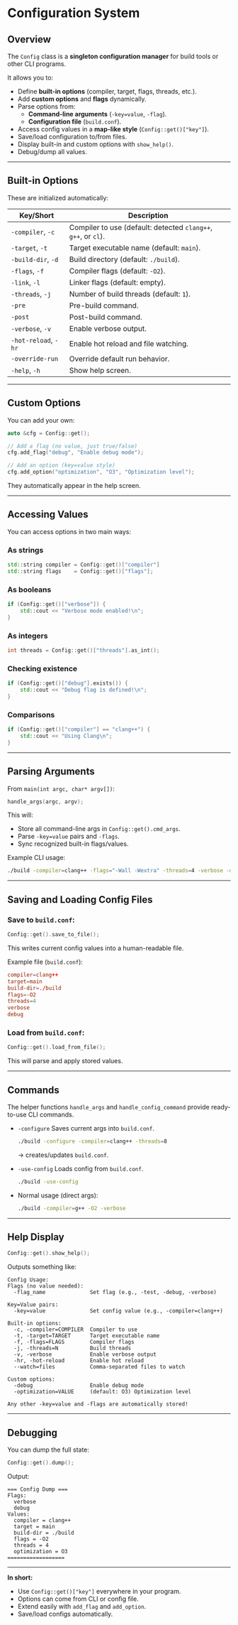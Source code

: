# Configuration System

## Overview

The `Config` class is a **singleton configuration manager** for build tools or other CLI programs.

It allows you to:

* Define **built-in options** (compiler, target, flags, threads, etc.).
* Add **custom options** and **flags** dynamically.
* Parse options from:
  * **Command-line arguments** (`-key=value`, `-flag`).
  * **Configuration file** (`build.conf`).
* Access config values in a **map-like style** (`Config::get()["key"]`).
* Save/load configuration to/from files.
* Display built-in and custom options with `show_help()`.
* Debug/dump all values.

---

## Built-in Options

These are initialized automatically:

| Key/Short            | Description                                                    |
| -------------------- | -------------------------------------------------------------- |
| `-compiler`, `-c`    | Compiler to use (default: detected `clang++`, `g++`, or `cl`). |
| `-target`, `-t`      | Target executable name (default: `main`).                      |
| `-build-dir`, `-d`   | Build directory (default: `./build`).                          |
| `-flags`, `-f`       | Compiler flags (default: `-O2`).                               |
| `-link`, `-l`        | Linker flags (default: empty).                                 |
| `-threads`, `-j`     | Number of build threads (default: `1`).                        |
| `-pre`               | Pre-build command.                                             |
| `-post`              | Post-build command.                                            |
| `-verbose`, `-v`     | Enable verbose output.                                         |
| `-hot-reload`, `-hr` | Enable hot reload and file watching.                           |
| `-override-run`      | Override default run behavior.                                 |
| `-help`, `-h`        | Show help screen.                                              |

---

## Custom Options

You can add your own:

```cpp
auto &cfg = Config::get();

// Add a flag (no value, just true/false)
cfg.add_flag("debug", "Enable debug mode");

// Add an option (key=value style)
cfg.add_option("optimization", "O3", "Optimization level");
```

They automatically appear in the help screen.

---

## Accessing Values

You can access options in two main ways:

### As strings

```cpp
std::string compiler = Config::get()["compiler"]
std::string flags    = Config::get()["flags"];
```

### As booleans

```cpp
if (Config::get()["verbose"]) {
    std::cout << "Verbose mode enabled!\n";
}
```

### As integers

```cpp
int threads = Config::get()["threads"].as_int();
```

### Checking existence

```cpp
if (Config::get()["debug"].exists()) {
    std::cout << "Debug flag is defined!\n";
}
```

### Comparisons

```cpp
if (Config::get()["compiler"] == "clang++") {
    std::cout << "Using Clang\n";
}
```

---

## Parsing Arguments

From `main(int argc, char* argv[])`:

```cpp
handle_args(argc, argv);
```

This will:

* Store all command-line args in `Config::get().cmd_args`.
* Parse `-key=value` pairs and `-flags`.
* Sync recognized built-in flags/values.

Example CLI usage:

```bash
./build -compiler=clang++ -flags="-Wall -Wextra" -threads=4 -verbose -debug
```

---

## Saving and Loading Config Files

### Save to `build.conf`:

```cpp
Config::get().save_to_file();
```

This writes current config values into a human-readable file.

Example file (`build.conf`):

```conf
compiler=clang++
target=main
build-dir=./build
flags=-O2
threads=4
verbose
debug
```

### Load from `build.conf`:

```cpp
Config::get().load_from_file();
```

This will parse and apply stored values.

---

## Commands

The helper functions `handle_args` and `handle_config_command` provide ready-to-use CLI commands.

* `-configure`
  Saves current args into `build.conf`.

  ```bash
  ./build -configure -compiler=clang++ -threads=8
  ```

  → creates/updates `build.conf`.

* `-use-config`
  Loads config from `build.conf`.

  ```bash
  ./build -use-config
  ```

* Normal usage (direct args):

  ```bash
  ./build -compiler=g++ -O2 -verbose
  ```

---

## Help Display

```cpp
Config::get().show_help();
```

Outputs something like:

```
Config Usage:
Flags (no value needed):
  -flag_name              Set flag (e.g., -test, -debug, -verbose)

Key=Value pairs:
  -key=value              Set config value (e.g., -compiler=clang++)

Built-in options:
  -c, -compiler=COMPILER  Compiler to use
  -t, -target=TARGET      Target executable name
  -f, -flags=FLAGS        Compiler flags
  -j, -threads=N          Build threads
  -v, -verbose            Enable verbose output
  -hr, -hot-reload        Enable hot reload
  --watch=files           Comma-separated files to watch

Custom options:
  -debug                  Enable debug mode
  -optimization=VALUE     (default: O3) Optimization level

Any other -key=value and -flags are automatically stored!
```

---

## Debugging

You can dump the full state:

```cpp
Config::get().dump();
```

Output:

```
=== Config Dump ===
Flags:
  verbose
  debug
Values:
  compiler = clang++
  target = main
  build-dir = ./build
  flags = -O2
  threads = 4
  optimization = O3
==================
```

---

**In short:**

* Use `Config::get()["key"]` everywhere in your program.
* Options can come from CLI or config file.
* Extend easily with `add_flag` and `add_option`.
* Save/load configs automatically.
